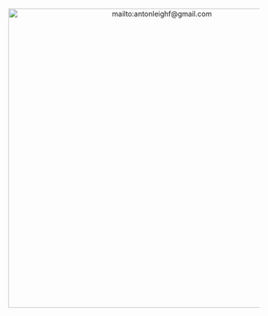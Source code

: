 #
<p align="center">
<a href="mailto:antonleighf@gmail.com">
<img align="center" src="https://user-images.githubusercontent.com/78860436/196000476-d5c896ab-31d0-42d2-9610-3ee80d211003.png" alt="mailto:antonleighf@gmail.com" width="600"></a>

# 
</p>
<!--- <div align="center"> [🪐](https://github.com/lachesis17) </div> --->
<!---  
[![](https://user-images.githubusercontent.com/78860436/195998133-11c34529-9c9c-4a7b-ac45-6ad81ac58d75.png)](mailto:antonleighf@gmail.com?subject=[GitHub])
--->

<!---
- 👋 Hi, I’m @lachesis17
- 👀 I’m interested in ...

- 🌱 I’m currently learning ...

- 💞️ I’m looking to collaborate on ...
- 📫 How to reach me ...


lachesis17/lachesis17 is a ✨ special ✨ repository because its `README.md` (this file) appears on your GitHub profile.
You can click the Preview link to take a look at your changes.
--->


